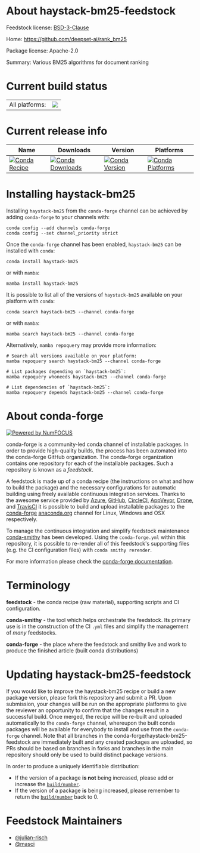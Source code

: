 About haystack-bm25-feedstock
=============================

Feedstock license: [BSD-3-Clause](https://github.com/conda-forge/haystack-bm25-feedstock/blob/main/LICENSE.txt)

Home: https://github.com/deepset-ai/rank_bm25

Package license: Apache-2.0

Summary: Various BM25 algorithms for document ranking

Current build status
====================


<table><tr><td>All platforms:</td>
    <td>
      <a href="https://dev.azure.com/conda-forge/feedstock-builds/_build/latest?definitionId=21063&branchName=main">
        <img src="https://dev.azure.com/conda-forge/feedstock-builds/_apis/build/status/haystack-bm25-feedstock?branchName=main">
      </a>
    </td>
  </tr>
</table>

Current release info
====================

| Name | Downloads | Version | Platforms |
| --- | --- | --- | --- |
| [![Conda Recipe](https://img.shields.io/badge/recipe-haystack--bm25-green.svg)](https://anaconda.org/conda-forge/haystack-bm25) | [![Conda Downloads](https://img.shields.io/conda/dn/conda-forge/haystack-bm25.svg)](https://anaconda.org/conda-forge/haystack-bm25) | [![Conda Version](https://img.shields.io/conda/vn/conda-forge/haystack-bm25.svg)](https://anaconda.org/conda-forge/haystack-bm25) | [![Conda Platforms](https://img.shields.io/conda/pn/conda-forge/haystack-bm25.svg)](https://anaconda.org/conda-forge/haystack-bm25) |

Installing haystack-bm25
========================

Installing `haystack-bm25` from the `conda-forge` channel can be achieved by adding `conda-forge` to your channels with:

```
conda config --add channels conda-forge
conda config --set channel_priority strict
```

Once the `conda-forge` channel has been enabled, `haystack-bm25` can be installed with `conda`:

```
conda install haystack-bm25
```

or with `mamba`:

```
mamba install haystack-bm25
```

It is possible to list all of the versions of `haystack-bm25` available on your platform with `conda`:

```
conda search haystack-bm25 --channel conda-forge
```

or with `mamba`:

```
mamba search haystack-bm25 --channel conda-forge
```

Alternatively, `mamba repoquery` may provide more information:

```
# Search all versions available on your platform:
mamba repoquery search haystack-bm25 --channel conda-forge

# List packages depending on `haystack-bm25`:
mamba repoquery whoneeds haystack-bm25 --channel conda-forge

# List dependencies of `haystack-bm25`:
mamba repoquery depends haystack-bm25 --channel conda-forge
```


About conda-forge
=================

[![Powered by
NumFOCUS](https://img.shields.io/badge/powered%20by-NumFOCUS-orange.svg?style=flat&colorA=E1523D&colorB=007D8A)](https://numfocus.org)

conda-forge is a community-led conda channel of installable packages.
In order to provide high-quality builds, the process has been automated into the
conda-forge GitHub organization. The conda-forge organization contains one repository
for each of the installable packages. Such a repository is known as a *feedstock*.

A feedstock is made up of a conda recipe (the instructions on what and how to build
the package) and the necessary configurations for automatic building using freely
available continuous integration services. Thanks to the awesome service provided by
[Azure](https://azure.microsoft.com/en-us/services/devops/), [GitHub](https://github.com/),
[CircleCI](https://circleci.com/), [AppVeyor](https://www.appveyor.com/),
[Drone](https://cloud.drone.io/welcome), and [TravisCI](https://travis-ci.com/)
it is possible to build and upload installable packages to the
[conda-forge](https://anaconda.org/conda-forge) [anaconda.org](https://anaconda.org/)
channel for Linux, Windows and OSX respectively.

To manage the continuous integration and simplify feedstock maintenance
[conda-smithy](https://github.com/conda-forge/conda-smithy) has been developed.
Using the ``conda-forge.yml`` within this repository, it is possible to re-render all of
this feedstock's supporting files (e.g. the CI configuration files) with ``conda smithy rerender``.

For more information please check the [conda-forge documentation](https://conda-forge.org/docs/).

Terminology
===========

**feedstock** - the conda recipe (raw material), supporting scripts and CI configuration.

**conda-smithy** - the tool which helps orchestrate the feedstock.
                   Its primary use is in the construction of the CI ``.yml`` files
                   and simplify the management of *many* feedstocks.

**conda-forge** - the place where the feedstock and smithy live and work to
                  produce the finished article (built conda distributions)


Updating haystack-bm25-feedstock
================================

If you would like to improve the haystack-bm25 recipe or build a new
package version, please fork this repository and submit a PR. Upon submission,
your changes will be run on the appropriate platforms to give the reviewer an
opportunity to confirm that the changes result in a successful build. Once
merged, the recipe will be re-built and uploaded automatically to the
`conda-forge` channel, whereupon the built conda packages will be available for
everybody to install and use from the `conda-forge` channel.
Note that all branches in the conda-forge/haystack-bm25-feedstock are
immediately built and any created packages are uploaded, so PRs should be based
on branches in forks and branches in the main repository should only be used to
build distinct package versions.

In order to produce a uniquely identifiable distribution:
 * If the version of a package **is not** being increased, please add or increase
   the [``build/number``](https://docs.conda.io/projects/conda-build/en/latest/resources/define-metadata.html#build-number-and-string).
 * If the version of a package **is** being increased, please remember to return
   the [``build/number``](https://docs.conda.io/projects/conda-build/en/latest/resources/define-metadata.html#build-number-and-string)
   back to 0.

Feedstock Maintainers
=====================

* [@julian-risch](https://github.com/julian-risch/)
* [@masci](https://github.com/masci/)

